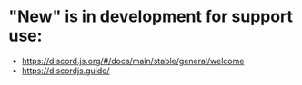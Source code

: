 # "New" is in development for support use:

 - https://discord.js.org/#/docs/main/stable/general/welcome
 - https://discordjs.guide/
 
 
